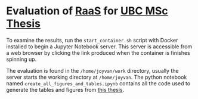 # Evaluation of [RaaS](https://github.com/jwons/raas) for [UBC MSc Thesis](http://hdl.handle.net/2429/78501)

To examine the results, run the `start_container.sh` script with Docker installed to begin a Jupyter Notebook server. 
This server is accessible from a web browser by clicking the link produced when the container is finishes spinning up. 

The evaluation is found in the `/home/joyvan/work` directory, usually the server starts the working directory at `/home/joyvan`. 
The python notebook named `create_all_figures_and_tables.ipynb` contains all the code used to generate the tables and figures from [this thesis](http://hdl.handle.net/2429/78501).
